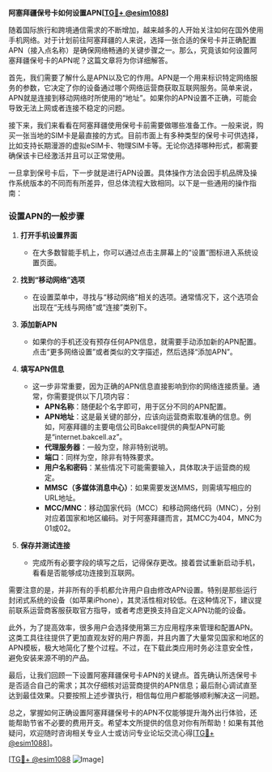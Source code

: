 **阿塞拜疆保号卡如何设置APN[[TG💪+ @esim1088](https://t.me/s/esim1088)]**

随着国际旅行和跨境通信需求的不断增加，越来越多的人开始关注如何在国外使用手机网络。对于计划前往阿塞拜疆的人来说，选择一张合适的保号卡并正确配置APN（接入点名称）是确保网络畅通的关键步骤之一。那么，究竟该如何设置阿塞拜疆保号卡的APN呢？这篇文章将为你详细解答。

首先，我们需要了解什么是APN以及它的作用。APN是一个用来标识特定网络服务的参数，它决定了你的设备通过哪个网络运营商获取互联网服务。简单来说，APN就是连接到移动网络时所使用的“地址”。如果你的APN设置不正确，可能会导致无法上网或者连接不稳定的问题。

接下来，我们来看看在阿塞拜疆使用保号卡前需要做哪些准备工作。一般来说，购买一张当地的SIM卡是最直接的方式。目前市面上有多种类型的保号卡可供选择，比如支持长期漫游的虚拟eSIM卡、物理SIM卡等。无论你选择哪种形式，都需要确保该卡已经激活并且可以正常使用。

一旦拿到保号卡后，下一步就是进行APN设置。具体操作方法会因手机品牌及操作系统版本的不同而有所差异，但总体流程大致相同。以下是一些通用的操作指南：

### 设置APN的一般步骤

1. **打开手机设置界面**
   - 在大多数智能手机上，你可以通过点击主屏幕上的“设置”图标进入系统设置页面。
   
2. **找到“移动网络”选项**
   - 在设置菜单中，寻找与“移动网络”相关的选项。通常情况下，这个选项会出现在“无线与网络”或“连接”类别下。

3. **添加新APN**
   - 如果你的手机还没有预存任何APN信息，就需要手动添加新的APN配置。点击“更多网络设置”或者类似的文字描述，然后选择“添加APN”。

4. **填写APN信息**
   - 这一步非常重要，因为正确的APN信息直接影响到你的网络连接质量。通常，你需要提供以下几项内容：
     - **APN名称**：随便起个名字即可，用于区分不同的APN配置。
     - **APN地址**：这是最关键的部分，应该向运营商索取准确的信息。例如，阿塞拜疆的主要电信公司Bakcell提供的典型APN可能是“internet.bakcell.az”。
     - **代理服务器**：一般为空，除非特别说明。
     - **端口**：同样为空，除非有特殊要求。
     - **用户名和密码**：某些情况下可能需要输入，具体取决于运营商的规定。
     - **MMSC（多媒体消息中心）**：如果需要发送MMS，则需填写相应的URL地址。
     - **MCC/MNC**：移动国家代码（MCC）和移动网络代码（MNC），分别对应着国家和地区编码。对于阿塞拜疆而言，其MCC为404，MNC为01或02。

5. **保存并测试连接**
   - 完成所有必要字段的填写之后，记得保存更改。接着尝试重新启动手机，看看是否能够成功连接到互联网。

需要注意的是，并非所有的手机都允许用户自由修改APN设置。特别是那些运行封闭式系统的设备（如苹果iPhone），其灵活性相对较低。在这种情况下，建议提前联系运营商客服获取官方指导，或者考虑更换支持自定义APN功能的设备。

此外，为了提高效率，很多用户会选择使用第三方应用程序来管理和配置APN。这类工具往往提供了更加直观友好的用户界面，并且内置了大量常见国家和地区的APN模板，极大地简化了整个过程。不过，在下载此类应用时务必注意安全性，避免安装来源不明的产品。

最后，让我们回顾一下设置阿塞拜疆保号卡APN的关键点。首先确认所选保号卡是否适合自己的需求；其次仔细核对运营商提供的APN信息；最后耐心调试直至达到最佳效果。只要按照上述步骤执行，相信每位用户都能够顺利解决这一问题。

总之，掌握如何正确设置阿塞拜疆保号卡的APN不仅能够提升海外出行体验，还能帮助节省不必要的费用开支。希望本文所提供的信息对你有所帮助！如果有其他疑问，欢迎随时咨询相关专业人士或访问专业论坛交流心得[[TG💪+ @esim1088](https://t.me/s/esim1088)]。

[[TG💪+ @esim1088](https://t.me/s/esim1088) ![Image](https://i.postimg.cc/4NQfJmqS/Snipaste-2025-05-13-00-14-12.png)]